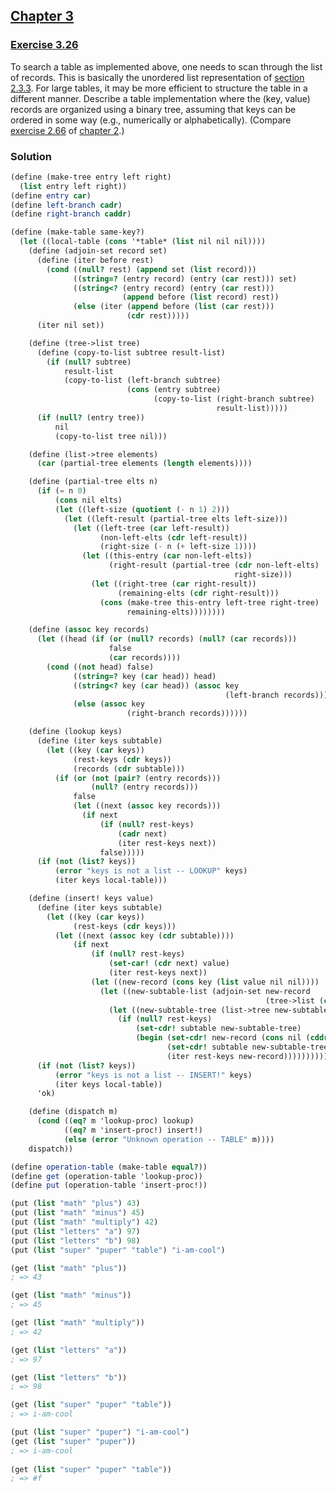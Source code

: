 ## [Chapter 3](../index.md#3-Modularity-Objects-and-State)

### [Exercise 3.26](https://mitpress.mit.edu/sites/default/files/sicp/full-text/book/book-Z-H-22.html#%_thm_3.26)

To search a table as implemented above, one needs to scan through the list of records. This is basically the unordered list representation of [section 2.3.3](https://mitpress.mit.edu/sites/default/files/sicp/full-text/book/book-Z-H-16.html#%_sec_2.3.3). For large tables, it may be more efficient to structure the table in a different manner. Describe a table implementation where the (key, value) records are organized using a binary tree, assuming that keys can be ordered in some way (e.g., numerically or alphabetically). (Compare [exercise 2.66](../Chapter%202/Exercise%202.66.md) of [chapter 2](https://mitpress.mit.edu/sites/default/files/sicp/full-text/book/book-Z-H-13.html#%_chap_2).)

### Solution

```scheme
(define (make-tree entry left right)
  (list entry left right))
(define entry car)
(define left-branch cadr)
(define right-branch caddr)

(define (make-table same-key?)
  (let ((local-table (cons '*table* (list nil nil nil))))
    (define (adjoin-set record set)
      (define (iter before rest)
        (cond ((null? rest) (append set (list record)))
              ((string=? (entry record) (entry (car rest))) set)
              ((string<? (entry record) (entry (car rest)))
                         (append before (list record) rest))
              (else (iter (append before (list (car rest)))
                          (cdr rest)))))
      (iter nil set))

    (define (tree->list tree)
      (define (copy-to-list subtree result-list)
        (if (null? subtree)
            result-list
            (copy-to-list (left-branch subtree)
                          (cons (entry subtree)
                                (copy-to-list (right-branch subtree)
                                              result-list)))))
      (if (null? (entry tree))
          nil
          (copy-to-list tree nil)))

    (define (list->tree elements)
      (car (partial-tree elements (length elements))))

    (define (partial-tree elts n)
      (if (= n 0)
          (cons nil elts)
          (let ((left-size (quotient (- n 1) 2)))
            (let ((left-result (partial-tree elts left-size)))
              (let ((left-tree (car left-result))
                    (non-left-elts (cdr left-result))
                    (right-size (- n (+ left-size 1))))
                (let ((this-entry (car non-left-elts))
                      (right-result (partial-tree (cdr non-left-elts)
                                                  right-size)))
                  (let ((right-tree (car right-result))
                        (remaining-elts (cdr right-result)))
                    (cons (make-tree this-entry left-tree right-tree)
                          remaining-elts))))))))

    (define (assoc key records)
      (let ((head (if (or (null? records) (null? (car records)))
                      false
                      (car records))))
        (cond ((not head) false)
              ((string=? key (car head)) head)
              ((string<? key (car head)) (assoc key
                                                (left-branch records)))
              (else (assoc key
                          (right-branch records))))))

    (define (lookup keys)
      (define (iter keys subtable)
        (let ((key (car keys))
              (rest-keys (cdr keys))
              (records (cdr subtable)))
          (if (or (not (pair? (entry records)))
                  (null? (entry records)))
              false
              (let ((next (assoc key records)))
                (if next
                    (if (null? rest-keys)
                        (cadr next)
                        (iter rest-keys next))
                    false)))))
      (if (not (list? keys))
          (error "keys is not a list -- LOOKUP" keys)
          (iter keys local-table)))

    (define (insert! keys value)
      (define (iter keys subtable)
        (let ((key (car keys))
              (rest-keys (cdr keys)))
          (let ((next (assoc key (cdr subtable))))
              (if next
                  (if (null? rest-keys)
                      (set-car! (cdr next) value)
                      (iter rest-keys next))
                  (let ((new-record (cons key (list value nil nil))))
                    (let ((new-subtable-list (adjoin-set new-record
                                                         (tree->list (cdr subtable)))))
                      (let ((new-subtable-tree (list->tree new-subtable-list)))
                        (if (null? rest-keys)
                            (set-cdr! subtable new-subtable-tree)
                            (begin (set-cdr! new-record (cons nil (cddr new-record)))
                                   (set-cdr! subtable new-subtable-tree)
                                   (iter rest-keys new-record))))))))))
      (if (not (list? keys))
          (error "keys is not a list -- INSERT!" keys)
          (iter keys local-table))
      'ok)

    (define (dispatch m)
      (cond ((eq? m 'lookup-proc) lookup)
            ((eq? m 'insert-proc!) insert!)
            (else (error "Unknown operation -- TABLE" m))))
    dispatch))

(define operation-table (make-table equal?))
(define get (operation-table 'lookup-proc))
(define put (operation-table 'insert-proc!))
```
```scheme
(put (list "math" "plus") 43)
(put (list "math" "minus") 45)
(put (list "math" "multiply") 42)
(put (list "letters" "a") 97)
(put (list "letters" "b") 98)
(put (list "super" "puper" "table") "i-am-cool")

(get (list "math" "plus"))
; => 43

(get (list "math" "minus"))
; => 45

(get (list "math" "multiply"))
; => 42

(get (list "letters" "a"))
; => 97

(get (list "letters" "b"))
; => 98

(get (list "super" "puper" "table"))
; => i-am-cool

(put (list "super" "puper") "i-am-cool")
(get (list "super" "puper"))
; => i-am-cool
  
(get (list "super" "puper" "table"))
; => #f
```

